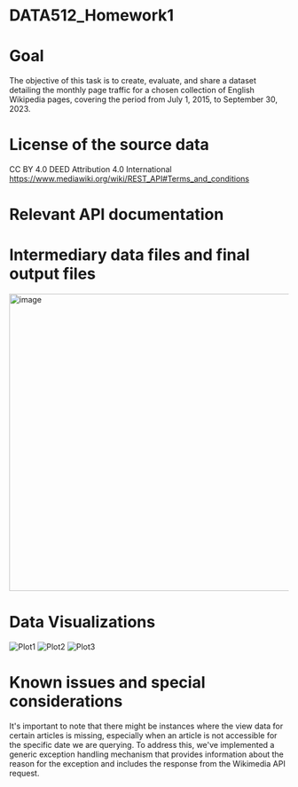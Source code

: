 # DATA512_Homework1

# Goal
The objective of this task is to create, evaluate, and share a dataset detailing the monthly page traffic for a chosen collection of English Wikipedia pages, covering the period from July 1, 2015, to September 30, 2023.

# License of the source data 
CC BY 4.0 DEED
Attribution 4.0 International
https://www.mediawiki.org/wiki/REST_API#Terms_and_conditions

# Relevant API documentation

# Intermediary data files and final output files
<img width="536" alt="image" src="https://github.com/ananya-bajaj-DS/DATA512_Homework1/assets/121599846/56d9100a-3b27-4132-8bf5-dfae6470fe73">

# Data Visualizations
![Plot1](https://github.com/ananya-bajaj-DS/DATA512_Homework1/assets/121599846/ebd27c3e-0afe-4ced-aa4a-d72bb19fcc2e)
![Plot2](https://github.com/ananya-bajaj-DS/DATA512_Homework1/assets/121599846/aae5e150-82c7-49cc-884b-086c44ad09e6)
![Plot3](https://github.com/ananya-bajaj-DS/DATA512_Homework1/assets/121599846/c95e8815-1eaf-4020-8194-7c23fcd0ad91)


# Known issues and special considerations
It's important to note that there might be instances where the view data for certain articles is missing, especially when an article is not accessible for the specific date we are querying. To address this, we've implemented a generic exception handling mechanism that provides information about the reason for the exception and includes the response from the Wikimedia API request.
